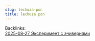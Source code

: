 ```yaml
---
slug: lechuza-pon
title: lechuza pon
---
```


Backlinks:  
[2025-08-27 Эксперимент с эчивериями](/growing/experiments/2025-08-27-echiveria-experiment.md)